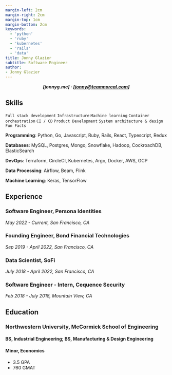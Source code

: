 ```yaml
---
margin-left: 2cm
margin-right: 2cm
margin-top: 1cm
margin-bottom: 2cm
keywords:
  - 'python'
  - 'ruby'
  - 'kubernetes'
  - 'rails'
  - 'data'
title: Jonny Glazier
subtitle: Software Engineer
author:
- Jonny Glazier
---
```



***<p style="text-align: center;">[jonnyg.me] · [jonny@teamnorcal.com] </p>***


## Skills

```Full stack development```
```Infrastructure```
```Machine learning```
```Container orchestration```
```CI / CD```
```Product Development```
```System architecture & design```
```Fun Facts```

**Programming**: Python, Go, Javascript, Ruby, Rails, React, Typescript, Redux

**Databases**: MySQL, Postgres, Mongo, Snowflake, Hadoop, CockroachDB, ElasticSearch

**DevOps**: Terraform, CircleCI, Kubernetes, Argo, Docker, AWS, GCP

**Data Processing**: Airflow, Beam, Flink

**Machine Learning**: Keras, TensorFlow

## Experience

### Software Engineer, Persona Identities
*May 2022 - Current, San Francisco, CA*

### Founding Engineer, Bond Financial Technologies
*Sep 2019 - April 2022, San Francisco, CA*

### Data Scientist, SoFi
*July 2018 - April 2022, San Francisco, CA*

### Software Engineer - Intern, Cequence Security
*Feb 2018 - July 2018, Mountain View, CA*

## Education

### Northwestern University, McCormick School of Engineering
#### BS, Industrial Engineering; BS, Manufacturing & Design Engineering
#### Minor, Economics

- 3.5 GPA
- 760 GMAT